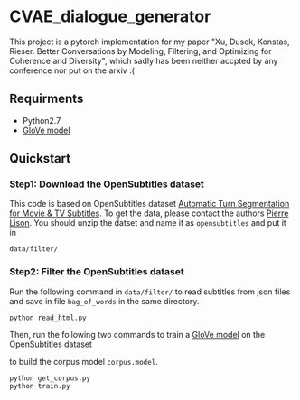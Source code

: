 # CVAE_dialogue_generator

This project is a pytorch implementation for my paper "Xu, Dusek, Konstas, Rieser. Better Conversations by Modeling, Filtering, and Optimizing for Coherence and Diversity", which sadly has been neither accpted by any conference nor put on the arxiv :(

## Requirments <br />
* Python2.7
* [GloVe model](https://github.com/maciejkula/glove-python)

## Quickstart <br />
### Step1: Download the OpenSubtitles dataset <br />
This code is based on OpenSubtitles dataset [Automatic Turn Segmentation for Movie & TV Subtitles](http://www.diva-portal.org/smash/get/diva2:1034694/FULLTEXT01.pdf). To get the data, please contact the authors [Pierre Lison](https://github.com/plison). You should unzip the datset and name it as `opensubtitles` and put it in 
```
data/filter/
```

### Step2: Filter the OpenSubtitles dataset <br />
Run the following command in `data/filter/` to read subtitles from json files and save in file `bag_of_words` in the same directory.
```
python read_html.py
```
Then, run the following two commands to train a [GloVe model](https://github.com/maciejkula/glove-python) on the OpenSubtitles dataset

to build the corpus model `corpus.model`. 
```
python get_corpus.py
python train.py
```


